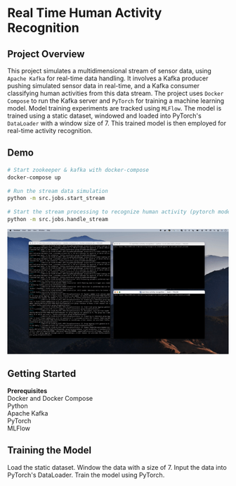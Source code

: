 # Real Time Human Activity Recognition

## Project Overview
This project simulates a multidimensional stream of sensor data, using `Apache Kafka` for real-time data handling. It involves a Kafka producer pushing simulated sensor data in real-time, and a Kafka consumer classifying human activities from this data stream. The project uses `Docker Compose` to run the Kafka server and `PyTorch` for training a machine learning model. Model training experiments are tracked using `MLFlow`. The model is trained using a static dataset, windowed and loaded into PyTorch's `DataLoader` with a window size of 7. This trained model is then employed for real-time activity recognition.


## Demo

```bash
# Start zookeeper & kafka with docker-compose
docker-compose up 
```


```bash
# Run the stream data simulation
python -m src.jobs.start_stream
```

```bash
# Start the stream processing to recognize human activity (pytorch model must be trained)
python -m src.jobs.handle_stream
```


<img src="https://github.com/AymenRumi/real-time-activity-recognition/blob/main/assets/demo.gif">



## Getting Started
<b>Prerequisites</b>
<br />
Docker and Docker Compose
<br />
Python
<br />
Apache Kafka
<br />
PyTorch
<br />
MLFlow

## Training the Model
Load the static dataset.
Window the data with a size of 7.
Input the data into PyTorch's DataLoader.
Train the model using PyTorch.
